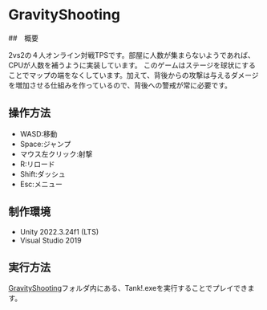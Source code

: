 # GravityShooting

##　概要

2vs2の４人オンライン対戦TPSです。部屋に人数が集まらないようであれば、CPUが人数を補うように実装しています。
このゲームはステージを球状にすることでマップの端をなくしています。加えて、背後からの攻撃は与えるダメージを増加させる仕組みを作っているので、背後への警戒が常に必要です。

## 操作方法

 - WASD:移動
 - Space:ジャンプ
 - マウス左クリック:射撃
 - R:リロード
 - Shift:ダッシュ
 - Esc:メニュー

## 制作環境

 - Unity 2022.3.24f1 (LTS)
 - Visual Studio 2019

## 実行方法
[GravityShooting](GravityShooting/)フォルダ内にある、Tank!.exeを実行することでプレイできます。
